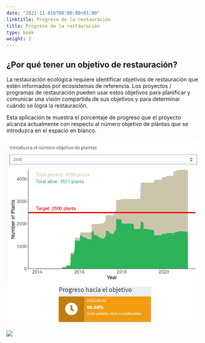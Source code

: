 ```yaml
---
date: "2021-11-016T00:00:00+01:00"
linktitle: Progreso de la restauración
title: Progreso de la restauración 
type: book
weight: 1
---
```


## ¿Por qué tener un objetivo de restauración?

La restauración ecológica requiere identificar objetivos de restauración que estén informados por ecosistemas de referencia. Los proyectos / programas de restauración pueden usar estos objetivos para planificar y comunicar una visión compartida de sus objetivos y para determinar cuándo se logra la restauración.

Esta aplicación te muestra el porcentaje de progreso que el proyecto alcanza actualmente con respecto al número objetivo de plántas que se introduzca en el espacio en blanco.

![Fig3_Restor.jpg](Fig3_Restor.jpg)

<img src="/resources/HD_Restor/Fig3_Restor.jpg" width='350'/>